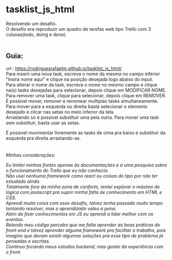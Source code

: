 # tasklist_js_html
Resolvendo um desafio.<br>
O desafio era reproduzir um quadro de tarefas web tipo Trello com 3 colunas(todo, doing e done).<br><br>
## Guia:<br>
url : https://rodriguesrafaelm.github.io/tasklist_js_html/ <br>
Para inserir uma nova task, escreva o nome da mesma no campo inferior "Insira nome aqui" e clique na posição desejada logo abaixo do input.<br>
Para alterar o nome da task, escreva o nome no mesmo campo e clique na(s) tasks desejadas para selecionar, depois clique em MODIFICAR NOME.<br>
Para remover uma task, clique para selecionar, depois clique em REMOVER.<br>
É possivel mover, remover e renomear multiplas tasks simultaneamente.<br>
Para mover para a esquerda ou direita basta selecionar o elemento desejado e clicar nas setas no meio inferior da tela.<br>
Arrastando só é possivel substituir uma pela outra. Para mover uma task sem substituir, basta usar as setas.<br>


É possivel movimentar livremente as tasks de cima pra baixo e substituir da esquerda pra direita arrastando-as.<br><br>

<h6>
Minhas considerações:<br>

Eu limitei minhas fontes apenas às documentações e a uma pesquisa sobre o funcionamento do Trello que eu não conhecia.<br>
Não usei nenhuma framework como react ou coisas do tipo por não ter estudado ainda.<br>
Totalmente fora da minha zona de conforto, tentei explorar o máximo de lógica com javascript pra suprir minha falta de conhecimento em HTML e CSS.<br>
Aprendi muita coisa com esse desafio, talvez tenha passado muito tempo tentando resolver, mas o aprendizado valeu a pena.<br>
Além de fixar conhecimentos em JS eu aprendi a lidar melhor com os eventos.<br>
Relendo meu código percebo que me falta aprender as boas práticas do front-end e talvez aprender alguma framework pra facilitar o trabalho, pois imagino que devam existir algumas soluções pra esse tipo de problema já pensadas e escritas.<br>
Continuo focando meus estudos backend, mas gostei da experiência com o front.</h6>

